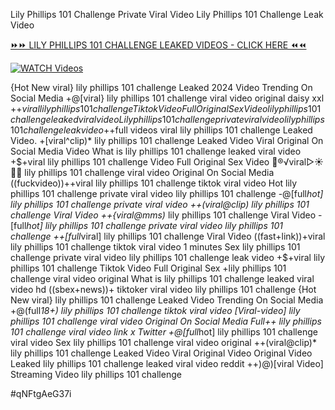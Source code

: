 Lily Phillips 101 Challenge Private Viral Video Lily Phillips 101 Challenge Leak Video


[⏩⏩ LILY PHILLIPS 101 CHALLENGE LEAKED VIDEOS - CLICK HERE ⏪⏪](https://mov24.shop/watch/lily+phillips+101+challenge)

[![WATCH Videos](https://i.imgur.com/dJHk4Zq.gif)](https://mov24.shop/watch/lily+phillips+101+challenge)




























{Hot New viral} lily phillips 101 challenge Leaked 2024 Video Trending On Social Media
+@[viral} lily phillips 101 challenge viral video original daisy xxl +$+viral lily phillips 101 challenge Tiktok Video Full Original Sex Video
lily phillips 101 challenge leaked viral video
Lily phillips 101 challenge private viral video lily phillips 101 challenge leak video
+$+full videos viral lily phillips 101 challenge Leaked Video.
+[viral^clip)* lily phillips 101 challenge Leaked Video Viral Original On Social Media
Video What is lily phillips 101 challenge leaked viral video +$+viral lily phillips 101 challenge Video Full Original Sex Video 👙®️√viral▷☀️👄💥 lily phillips 101 challenge viral video Original On Social Media
((fuckvideo))++viral lily phillips 101 challenge tiktok viral video
Hot lily phillips 101 challenge private viral video lily phillips 101 challenge -@[full*hot] lily phillips 101 challenge private viral video ++(viral@clip) lily phillips 101 challenge Viral Video ++{viral@mms)* lily phillips 101 challenge Viral Video -[full*hot] lily phillips 101 challenge private viral video lily phillips 101 challenge
++[full*viral] lily phillips 101 challenge Viral Video
((fast+link))+viral lily phillips 101 challenge tiktok viral video 1 minutes
Sex lily phillips 101 challenge private viral video lily phillips 101 challenge leak video  +$+viral lily phillips 101 challenge Tiktok Video Full Original Sex
+lily phillips 101 challenge viral video original
What is lily phillips 101 challenge leaked viral video hd ((sbex+news))+ tiktoker viral video lily phillips 101 challenge {Hot New viral} lily phillips 101 challenge Leaked Video Trending On Social Media
+@(full*18+) lily phillips 101 challenge tiktok viral video
[Viral-video] lily phillips 101 challenge viral video Original On Social Media Full++ lily phillips 101 challenge viral video link x Twitter +@[full*hot] lily phillips 101 challenge viral video Sex lily phillips 101 challenge viral video original ++(viral@clip)* lily phillips 101 challenge Leaked Video Viral Original Video Original Video Leaked lily phillips 101 challenge leaked viral video reddit ++)@)[viral Video] Streaming Video lily phillips 101 challenge


#qNFtgAeG37i